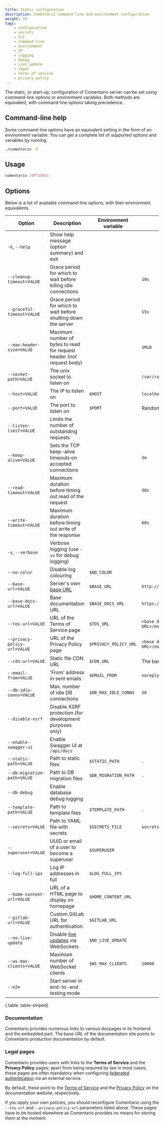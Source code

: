 ```yaml
---
title: Static configuration
description: Comentario command-line and environment configuration
weight: 10
tags:
    - configuration
    - secrets
    - CLI
    - command line
    - environment
    - IP
    - logging
    - debug
    - Live update
    - legal
    - terms of service
    - privacy policy
---
```


The static, or start-up, configuration of Comentario server can be set using command-line options or environment variables. Both methods are equivalent, with command-line options taking precedence.

<!--more-->

## Command-line help

Some command-line options have an equivalent setting in the form of an environment variable. You can get a complete list of supported options and variables by running:

```bash
./comentario -h
```

## Usage

```bash
comentario [OPTIONS]
```

## Options

Below is a list of available command-line options, with their environment equivalents.

<div class="table-responsive">

| Option                       | Description                                                           | Environment variable  | Default value                       |
|------------------------------|-----------------------------------------------------------------------|-----------------------|-------------------------------------|
| `-h`, `--help`               | Show help message (option summary) and exit                           |                       |                                     |
| `--cleanup-timeout=VALUE`    | Grace period for which to wait before killing idle connections        |                       | `10s`                               |
| `--graceful-timeout=VALUE`   | Grace period for which to wait before shutting down the server        |                       | `15s`                               |
| `--max-header-size=VALUE`    | Maximum number of bytes to read for request header (not request body) |                       | `1MiB`                              |
| `--socket-path=VALUE`        | The unix socket to listen on                                          |                       | `/var/run/comentario.sock`          |
| `--host=VALUE`               | The IP to listen on                                                   | `$HOST`               | `localhost`                         |
| `--port=VALUE`               | The port to listen on                                                 | `$PORT`               | Random port number                  |
| `--listen-limit=VALUE`       | Limits the number of outstanding requests                             |                       |                                     |
| `--keep-alive=VALUE`         | Sets the TCP keep-alive timeouts on accepted connections              |                       | `3m`                                |
| `--read-timeout=VALUE`       | Maximum duration before timing out read of the request                |                       | `30s`                               |
| `--write-timeout=VALUE`      | Maximum duration before timing out write of the response              |                       | `60s`                               |
| `-v`, `--verbose`            | Verbose logging (use `-vv` for debug logging)                         |                       |                                     |
| `--no-color`                 | Disable log colouring                                                 | `$NO_COLOR`           |                                     |
| `--base-url=VALUE`           | Server's own [base URL](/kb/base-url)                                 | `$BASE_URL`           | `http://localhost:8080`             |
| `--base-docs-url=VALUE`      | Base documentation URL                                                | `$BASE_DOCS_URL`      | `https://docs.comentario.app`       |
| `--tos-url=VALUE`            | URL of the Terms of Service page                                      | `$TOS_URL`            | `<base docs URL>/en/legal/tos/`     |
| `--privacy-policy-url=VALUE` | URL of the Privacy Policy page                                        | `$PRIVACY_POLICY_URL` | `<base docs URL>/en/legal/privacy/` |
| `--cdn-url=VALUE`            | Static file CDN URL                                                   | `$CDN_URL`            | The base URL                        |
| `--email-from=VALUE`         | 'From' address in sent emails                                         | `$EMAIL_FROM`         | `noreply@localhost`                 |
| `--db-idle-conns=VALUE`      | Max. number of idle DB connections                                    | `$DB_MAX_IDLE_CONNS`  | `50`                                |
| `--disable-xsrf`             | Disable XSRF protection (for development purposes only)               |                       |                                     |
| `--enable-swagger-ui`        | Enable Swagger UI at `/api/docs`                                      |                       |                                     |
| `--static-path=VALUE`        | Path to static files                                                  | `$STATIC_PATH`        | `.`                                 |
| `--db-migration-path=VALUE`  | Path to DB migration files                                            | `$DB_MIGRATION_PATH`  | `.`                                 |
| `--db-debug`                 | Enable database debug logging                                         |                       |                                     |
| `--template-path=VALUE`      | Path to template files                                                | `$TEMPLATE_PATH`      | `.`                                 |
| `--secrets=VALUE`            | Path to YAML file with secrets                                        | `$SECRETS_FILE`       | `secrets.yaml`                      |
| `--superuser=VALUE`          | UUID or email of a user to become a superuser                         | `$SUPERUSER`          |                                     |
| `--log-full-ips`             | Log IP addresses in full                                              | `$LOG_FULL_IPS`       |                                     |
| `--home-content-url=VALUE`   | URL of a HTML page to display on homepage                             | `$HOME_CONTENT_URL`   |                                     |
| `--gitlab-url=VALUE`         | Custom GitLab URL for authentication                                  | `$GITLAB_URL`         |                                     |
| `--no-live-update`           | Disable [live updates](/kb/live-update) via WebSockets                | `$NO_LIVE_UPDATE`     |                                     |
| `--ws-max-clients=VALUE`     | Maximum number of WebSocket clients                                   | `$WS_MAX_CLIENTS`     | `10000`                             |
| `--e2e`                      | Start server in end-to-end testing mode                               |                       |                                     |
{.table .table-striped}
</div>

### Documentation

Comentario provides numerous links to various docpages in its frontend and the embedded part. The base URL of the documentation site points to Comentario production documentation by default.

### Legal pages

Comentario provides users with links to the **Terms of Service** and the **Privacy Policy** pages; apart from being required by law in most cases, these pages are often mandatory when configuring [federated authentication](../idps) via an external service.

By default, these point to the [Terms of Service](/legal/tos) and the [Privacy Policy](/legal/privacy) on the documentation website, respectively.

If you apply your own policies, you should reconfigure Comentario using the `--tos-url` and `--privacy-policy-url` parameters listed above. These pages have to be hosted elsewhere as Comentario provides no means for storing them at the moment.

